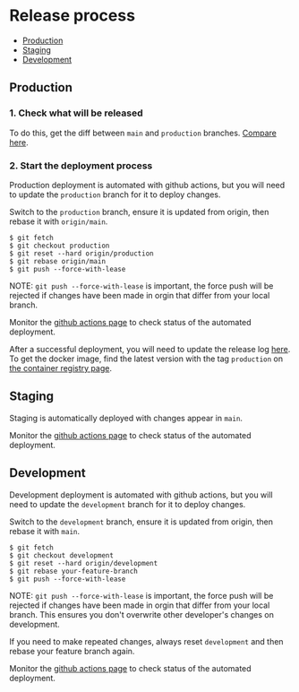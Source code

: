 # Release process

- [Production](#production)
- [Staging](#staging)
- [Development](#development)

## Production

### 1. Check what will be released

To do this, get the diff between `main` and `production` branches. [Compare
here](https://github.com/DFE-Digital/buy-for-your-school/compare/production...main).

### 2. Start the deployment process

Production deployment is automated with github actions, but you will need to
update the `production` branch for it to deploy changes.

Switch to the `production` branch, ensure it is updated from origin, then
rebase it with `origin/main`.

```
$ git fetch
$ git checkout production
$ git reset --hard origin/production
$ git rebase origin/main
$ git push --force-with-lease
```

NOTE: `git push --force-with-lease` is important, the force push will be
rejected if changes have been made in orgin that differ from your local branch.

Monitor the [github actions
page](https://github.com/DFE-Digital/buy-for-your-school/actions/workflows/ci-full-pipeline.yml)
to check status of the automated deployment.

After a successful deployment, you will need to update the release log
[here](https://dfedigital.atlassian.net/wiki/spaces/GHBFS/pages/3535732763/Development+Release+log).
To get the docker image, find the latest version with the tag `production` on
[the container registry
page](https://github.com/DFE-Digital/buy-for-your-school/pkgs/container/buy-for-your-school).

## Staging

Staging is automatically deployed with changes appear in `main`.

Monitor the [github actions
page](https://github.com/DFE-Digital/buy-for-your-school/actions/workflows/ci-full-pipeline.yml)
to check status of the automated deployment.

## Development

Development deployment is automated with github actions, but you will need to
update the `development` branch for it to deploy changes.

Switch to the `development` branch, ensure it is updated from origin, then
rebase it with `main`.

```
$ git fetch
$ git checkout development
$ git reset --hard origin/development
$ git rebase your-feature-branch
$ git push --force-with-lease
```

NOTE: `git push --force-with-lease` is important, the force push will be
rejected if changes have been made in orgin that differ from your local branch.
This ensures you don't overwrite other developer's changes on development.

If you need to make repeated changes, always reset `development` and then
rebase your feature branch again.

Monitor the [github actions
page](https://github.com/DFE-Digital/buy-for-your-school/actions/workflows/ci-full-pipeline.yml)
to check status of the automated deployment.
